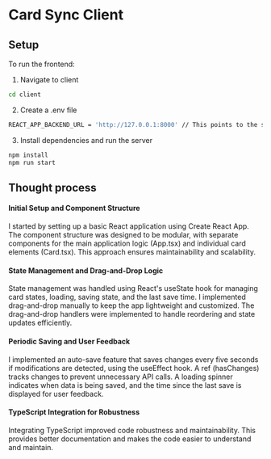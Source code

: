 # Card Sync Client

## Setup

To run the frontend:

1. Navigate to client
  ```bash
  cd client
  ```
2. Create a .env file
  ```bash
  REACT_APP_BACKEND_URL = 'http://127.0.0.1:8000' // This points to the server
  ```
3. Install dependencies and run the server
```bash
npm install
npm run start
```

## Thought process

#### Initial Setup and Component Structure
I started by setting up a basic React application using Create React App. The component structure was designed to be modular, with separate components for the main application logic (App.tsx) and individual card elements (Card.tsx). This approach ensures maintainability and scalability.

#### State Management and Drag-and-Drop Logic
State management was handled using React's useState hook for managing card states, loading, saving state, and the last save time. I implemented drag-and-drop manually to keep the app lightweight and customized. The drag-and-drop handlers were implemented to handle reordering and state updates efficiently.

#### Periodic Saving and User Feedback
I implemented an auto-save feature that saves changes every five seconds if modifications are detected, using the useEffect hook. A ref (hasChanges) tracks changes to prevent unnecessary API calls. A loading spinner indicates when data is being saved, and the time since the last save is displayed for user feedback.

#### TypeScript Integration for Robustness
Integrating TypeScript improved code robustness and maintainability. This provides better documentation and makes the code easier to understand and maintain.
